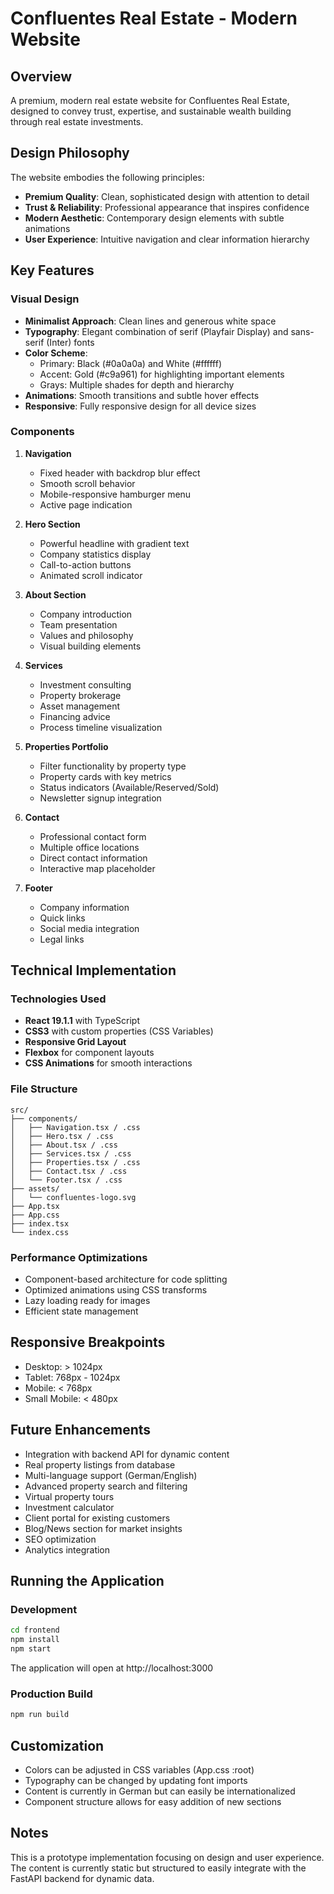 # Confluentes Real Estate - Modern Website

## Overview
A premium, modern real estate website for Confluentes Real Estate, designed to convey trust, expertise, and sustainable wealth building through real estate investments.

## Design Philosophy
The website embodies the following principles:
- **Premium Quality**: Clean, sophisticated design with attention to detail
- **Trust & Reliability**: Professional appearance that inspires confidence
- **Modern Aesthetic**: Contemporary design elements with subtle animations
- **User Experience**: Intuitive navigation and clear information hierarchy

## Key Features

### Visual Design
- **Minimalist Approach**: Clean lines and generous white space
- **Typography**: Elegant combination of serif (Playfair Display) and sans-serif (Inter) fonts
- **Color Scheme**: 
  - Primary: Black (#0a0a0a) and White (#ffffff)
  - Accent: Gold (#c9a961) for highlighting important elements
  - Grays: Multiple shades for depth and hierarchy
- **Animations**: Smooth transitions and subtle hover effects
- **Responsive**: Fully responsive design for all device sizes

### Components

1. **Navigation**
   - Fixed header with backdrop blur effect
   - Smooth scroll behavior
   - Mobile-responsive hamburger menu
   - Active page indication

2. **Hero Section**
   - Powerful headline with gradient text
   - Company statistics display
   - Call-to-action buttons
   - Animated scroll indicator

3. **About Section**
   - Company introduction
   - Team presentation
   - Values and philosophy
   - Visual building elements

4. **Services**
   - Investment consulting
   - Property brokerage
   - Asset management
   - Financing advice
   - Process timeline visualization

5. **Properties Portfolio**
   - Filter functionality by property type
   - Property cards with key metrics
   - Status indicators (Available/Reserved/Sold)
   - Newsletter signup integration

6. **Contact**
   - Professional contact form
   - Multiple office locations
   - Direct contact information
   - Interactive map placeholder

7. **Footer**
   - Company information
   - Quick links
   - Social media integration
   - Legal links

## Technical Implementation

### Technologies Used
- **React 19.1.1** with TypeScript
- **CSS3** with custom properties (CSS Variables)
- **Responsive Grid Layout**
- **Flexbox** for component layouts
- **CSS Animations** for smooth interactions

### File Structure
```
src/
├── components/
│   ├── Navigation.tsx / .css
│   ├── Hero.tsx / .css
│   ├── About.tsx / .css
│   ├── Services.tsx / .css
│   ├── Properties.tsx / .css
│   ├── Contact.tsx / .css
│   └── Footer.tsx / .css
├── assets/
│   └── confluentes-logo.svg
├── App.tsx
├── App.css
├── index.tsx
└── index.css
```

### Performance Optimizations
- Component-based architecture for code splitting
- Optimized animations using CSS transforms
- Lazy loading ready for images
- Efficient state management

## Responsive Breakpoints
- Desktop: > 1024px
- Tablet: 768px - 1024px
- Mobile: < 768px
- Small Mobile: < 480px

## Future Enhancements
- Integration with backend API for dynamic content
- Real property listings from database
- Multi-language support (German/English)
- Advanced property search and filtering
- Virtual property tours
- Investment calculator
- Client portal for existing customers
- Blog/News section for market insights
- SEO optimization
- Analytics integration

## Running the Application

### Development
```bash
cd frontend
npm install
npm start
```
The application will open at http://localhost:3000

### Production Build
```bash
npm run build
```

## Customization
- Colors can be adjusted in CSS variables (App.css :root)
- Typography can be changed by updating font imports
- Content is currently in German but can easily be internationalized
- Component structure allows for easy addition of new sections

## Notes
This is a prototype implementation focusing on design and user experience. The content is currently static but structured to easily integrate with the FastAPI backend for dynamic data.
